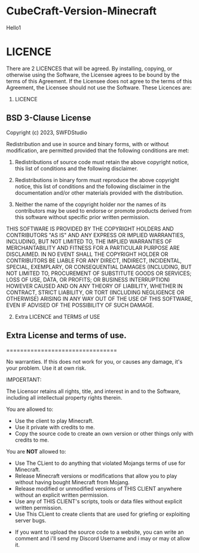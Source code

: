 # CubeCraft-Version-Minecraft
Hello1

# LICENCE
There are 2 LICENCES that will be agreed.
By installing, copying, or otherwise using the Software, the Licensee agrees to be bound by the terms of this Agreement. If the Licensee does not agree to the terms of this Agreement, the Licensee should not use the Software.
These Licences are:
1. LICENCE 
## BSD 3-Clause License


Copyright (c) 2023, SWFDStudio


Redistribution and use in source and binary forms, with or without
modification, are permitted provided that the following conditions are met:


1. Redistributions of source code must retain the above copyright notice, this
   list of conditions and the following disclaimer.

2. Redistributions in binary form must reproduce the above copyright notice,
   this list of conditions and the following disclaimer in the documentation
   and/or other materials provided with the distribution.

3. Neither the name of the copyright holder nor the names of its
   contributors may be used to endorse or promote products derived from
   this software without specific prior written permission.


THIS SOFTWARE IS PROVIDED BY THE COPYRIGHT HOLDERS AND CONTRIBUTORS "AS IS"
AND ANY EXPRESS OR IMPLIED WARRANTIES, INCLUDING, BUT NOT LIMITED TO, THE
IMPLIED WARRANTIES OF MERCHANTABILITY AND FITNESS FOR A PARTICULAR PURPOSE ARE
DISCLAIMED. IN NO EVENT SHALL THE COPYRIGHT HOLDER OR CONTRIBUTORS BE LIABLE
FOR ANY DIRECT, INDIRECT, INCIDENTAL, SPECIAL, EXEMPLARY, OR CONSEQUENTIAL
DAMAGES (INCLUDING, BUT NOT LIMITED TO, PROCUREMENT OF SUBSTITUTE GOODS OR
SERVICES; LOSS OF USE, DATA, OR PROFITS; OR BUSINESS INTERRUPTION) HOWEVER
CAUSED AND ON ANY THEORY OF LIABILITY, WHETHER IN CONTRACT, STRICT LIABILITY,
OR TORT (INCLUDING NEGLIGENCE OR OTHERWISE) ARISING IN ANY WAY OUT OF THE USE
OF THIS SOFTWARE, EVEN IF ADVISED OF THE POSSIBILITY OF SUCH DAMAGE.


2. Extra LICENCE and TERMS of USE

## Extra License and terms of use.

================================


No warranties. If this does not work for you, or causes any damage, it's your problem. Use it at own risk.

IMPOERTANT:

The Licensor retains all rights, title, and interest in and to the Software, including all intellectual property rights therein. 

You are allowed to:
- Use the client to play Minecraft.
- Use it private with credits to me.
- Copy the source code to create an own version or other things only with credits to me.

You are **NOT** allowed to:
- Use The CLient to do anything that violated Mojangs terms of use for Minecraft.
- Release Minecraft versions or modifications that allow you to play without having bought Minecraft from Mojang.
- Release modified or unmodified versions of THIS CLIENT anywhere without an explicit written permission.
- Use any of THIS CLIENT's scripts, tools or data files without explicit written permission.
- Use This CLient to create clients that are used for griefing or exploiting server bugs.

* If you want to upload the source code to a website, you can write an comment and i'll send my Discord Username and i may or may ot allow it.
